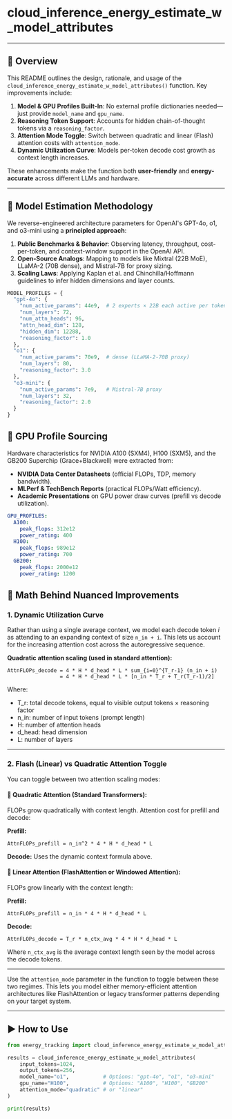 # cloud_inference_energy_estimate_w_model_attributes

---

## 📘 Overview

This README outlines the design, rationale, and usage of the `cloud_inference_energy_estimate_w_model_attributes()` function. Key improvements include:

1. **Model & GPU Profiles Built-In**: No external profile dictionaries needed—just provide `model_name` and `gpu_name`.
2. **Reasoning Token Support**: Accounts for hidden chain-of-thought tokens via a `reasoning_factor`.
3. **Attention Mode Toggle**: Switch between quadratic and linear (Flash) attention costs with `attention_mode`.
4. **Dynamic Utilization Curve**: Models per-token decode cost growth as context length increases.

These enhancements make the function both **user-friendly** and **energy-accurate** across different LLMs and hardware.

---

## 🎯 Model Estimation Methodology

We reverse-engineered architecture parameters for OpenAI's GPT-4o, o1, and o3-mini using a **principled approach**:

1. **Public Benchmarks & Behavior**: Observing latency, throughput, cost-per-token, and context-window support in the OpenAI API.
2. **Open-Source Analogs**: Mapping to models like Mixtral (22B MoE), LLaMA-2 (70B dense), and Mistral-7B for proxy sizing.
3. **Scaling Laws**: Applying Kaplan et al. and Chinchilla/Hoffmann guidelines to infer hidden dimensions and layer counts.

```python
MODEL_PROFILES = {
  "gpt-4o": {
    "num_active_params": 44e9,  # 2 experts × 22B each active per token
    "num_layers": 72,
    "num_attn_heads": 96,
    "attn_head_dim": 128,
    "hidden_dim": 12288,
    "reasoning_factor": 1.0
  },
  "o1": {
    "num_active_params": 70e9,  # dense (LLaMA-2-70B proxy)
    "num_layers": 80,
    "reasoning_factor": 3.0
  },
  "o3-mini": {
    "num_active_params": 7e9,   # Mistral-7B proxy
    "num_layers": 32,
    "reasoning_factor": 2.0
  }
}
```

## 💽 GPU Profile Sourcing

Hardware characteristics for NVIDIA A100 (SXM4), H100 (SXM5), and the GB200 Superchip (Grace+Blackwell) were extracted from:

- **NVIDIA Data Center Datasheets** (official FLOPs, TDP, memory bandwidth).
- **MLPerf & TechBench Reports** (practical FLOPs/Watt efficiency).
- **Academic Presentations** on GPU power draw curves (prefill vs decode utilization).

```yaml
GPU_PROFILES:
  A100:
    peak_flops: 312e12
    power_rating: 400
  H100:
    peak_flops: 989e12
    power_rating: 700
  GB200:
    peak_flops: 2000e12
    power_rating: 1200
```

## 🔢 Math Behind Nuanced Improvements

### 1. Dynamic Utilization Curve

Rather than using a single average context, we model each decode token *i* as attending to an expanding context of size `n_in + i`. This lets us account for the increasing attention cost across the autoregressive sequence.

**Quadratic attention scaling (used in standard attention):**

```
AttnFLOPs_decode = 4 * H * d_head * L * sum_{i=0}^{T_r-1} (n_in + i)
                 = 4 * H * d_head * L * [n_in * T_r + T_r(T_r-1)/2]
```

Where:
- T_r: total decode tokens, equal to visible output tokens × reasoning factor
- n_in: number of input tokens (prompt length)
- H: number of attention heads
- d_head: head dimension
- L: number of layers

---

### 2. Flash (Linear) vs Quadratic Attention Toggle

You can toggle between two attention scaling modes:

#### 🔲 Quadratic Attention (Standard Transformers):
FLOPs grow quadratically with context length. Attention cost for prefill and decode:

**Prefill:**
```
AttnFLOPs_prefill = n_in^2 * 4 * H * d_head * L
```

**Decode:**
Uses the dynamic context formula above.

#### 🔲 Linear Attention (FlashAttention or Windowed Attention):
FLOPs grow linearly with the context length:

**Prefill:**
```
AttnFLOPs_prefill = n_in * 4 * H * d_head * L
```

**Decode:**
```
AttnFLOPs_decode = T_r * n_ctx_avg * 4 * H * d_head * L
```

Where `n_ctx_avg` is the average context length seen by the model across the decode tokens.

---

Use the `attention_mode` parameter in the function to toggle between these two regimes. This lets you model either memory-efficient attention architectures like FlashAttention or legacy transformer patterns depending on your target system.

---

## ▶️ How to Use

```python
from energy_tracking import cloud_inference_energy_estimate_w_model_attributes

results = cloud_inference_energy_estimate_w_model_attributes(
    input_tokens=1024,
    output_tokens=256,
    model_name="o1",           # Options: "gpt-4o", "o1", "o3-mini"
    gpu_name="H100",           # Options: "A100", "H100", "GB200"
    attention_mode="quadratic" # or "linear"
)

print(results)
```
